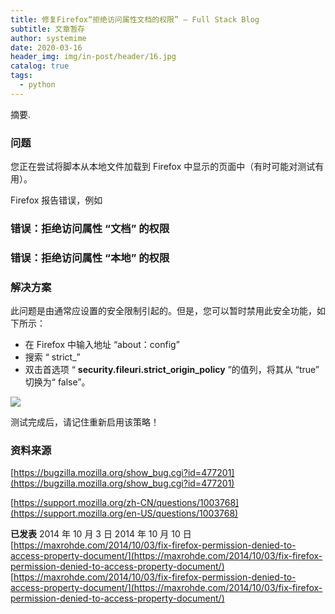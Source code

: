 ```yaml
---
title: 修复Firefox“拒绝访问属性文档的权限” – Full Stack Blog
subtitle: 文章暂存
author: systemime
date: 2020-03-16
header_img: img/in-post/header/16.jpg
catalog: true
tags:
  - python
---
```

摘要.

<!-- more -->
### 问题

您正在尝试将脚本从本地文件加载到 Firefox 中显示的页面中（有时可能对测试有用）。

Firefox 报告错误，例如

### 错误：拒绝访问属性 “文档” 的权限

### 错误：拒绝访问属性 “本地” 的权限

### 解决方案

此问题是由通常应设置的安全限制引起的。但是，您可以暂时禁用此安全功能，如下所示：

-   在 Firefox 中输入地址 “about：config”
-   搜索 “ strict\_”
-   双击首选项 “ **security.fileuri.strict_origin_policy** ”的值列，将其从 “true” 切换为“ false”。

![](https://nexnet.files.wordpress.com/2014/10/100314_0502_fixfirefoxp1.png?w=740)

测试完成后，请记住重新启用该策略！

### 资料来源

[https://bugzilla.mozilla.org/show_bug.cgi?id=477201](https://bugzilla.mozilla.org/show_bug.cgi?id=477201)

[https://support.mozilla.org/zh-CN/questions/1003768](https://support.mozilla.org/en-US/questions/1003768)

**已发表** 2014 年 10 月 3 日 2014 年 10 月 10 日 
 [https://maxrohde.com/2014/10/03/fix-firefox-permission-denied-to-access-property-document/](https://maxrohde.com/2014/10/03/fix-firefox-permission-denied-to-access-property-document/) 
 [https://maxrohde.com/2014/10/03/fix-firefox-permission-denied-to-access-property-document/](https://maxrohde.com/2014/10/03/fix-firefox-permission-denied-to-access-property-document/)
